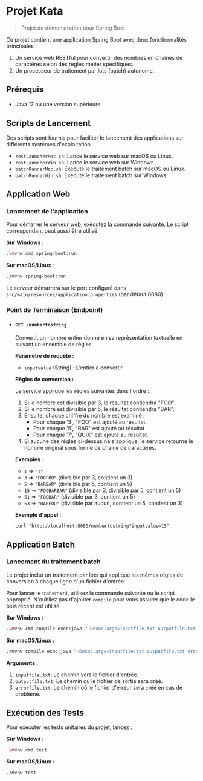 # Projet Kata

> Projet de démonstration pour Spring Boot

Ce projet contient une application Spring Boot avec deux fonctionnalités principales :
1.  Un service web RESTful pour convertir des nombres en chaînes de caractères selon des règles métier spécifiques.
2.  Un processeur de traitement par lots (batch) autonome.

## Prérequis

*   Java 17 ou une version supérieure.

## Scripts de Lancement

Des scripts sont fournis pour faciliter le lancement des applications sur différents systèmes d'exploitation.

*   `restLauncherMac.sh`: Lance le service web sur macOS ou Linux.
*   `restLauncherWin.sh`: Lance le service web sur Windows.
*   `batchRunnerMac.sh`: Exécute le traitement batch sur macOS ou Linux.
*   `batchRunnerWin.sh`: Exécute le traitement batch sur Windows.

## Application Web

### Lancement de l'application

Pour démarrer le serveur web, exécutez la commande suivante. Le script correspondant peut aussi être utilisé.

**Sur Windows :**
```bash
.\mvnw.cmd spring-boot:run
```

**Sur macOS/Linux :**
```bash
./mvnw spring-boot:run
```

Le serveur démarrera sur le port configuré dans `src/main/resources/application.properties` (par défaut 8080).

### Point de Terminaison (Endpoint)

*   #### `GET /numbertostring`

    Convertit un nombre entier donné en sa représentation textuelle en suivant un ensemble de règles.

    **Paramètre de requête :**
    *   `inputvalue` (String) : L'entier à convertir.

    **Règles de conversion :**

    Le service applique les règles suivantes dans l'ordre :
    1.  Si le nombre est divisible par 3, le résultat contiendra "FOO".
    2.  Si le nombre est divisible par 5, le résultat contiendra "BAR".
    3.  Ensuite, chaque chiffre du nombre est examiné :
        *   Pour chaque '3', "FOO" est ajouté au résultat.
        *   Pour chaque '5', "BAR" est ajouté au résultat.
        *   Pour chaque '7', "QUIX" est ajouté au résultat.
    4.  Si aucune des règles ci-dessus ne s'applique, le service retourne le nombre original sous forme de chaîne de caractères.

    **Exemples :**
    *   `1` => `"1"`
    *   `3` => `"FOOFOO"` (divisible par 3, contient un 3)
    *   `5` => `"BARBAR"` (divisible par 5, contient un 5)
    *   `15` => `"FOOBARBAR"` (divisible par 3, divisible par 5, contient un 5)
    *   `51` => `"FOOBAR"` (divisible par 3, contient un 5)
    *   `53` => `"BARFOO"` (divisible par aucun, contient un 5, contient un 3)

    **Exemple d'appel :**
    ```
    curl "http://localhost:8080/numbertostring?inputvalue=15"
    ```

## Application Batch

### Lancement du traitement batch

Le projet inclut un traitement par lots qui applique les mêmes règles de conversion à chaque ligne d'un fichier d'entrée.

Pour lancer le traitement, utilisez la commande suivante ou le script approprié. N'oubliez pas d'ajouter `compile` pour vous assurer que le code le plus récent est utilisé.

**Sur Windows :**
```bash
.\mvnw.cmd compile exec:java "-Dexec.args=inputfile.txt outputfile.txt errorfile.txt"
```

**Sur macOS/Linux :**
```bash
./mvnw compile exec:java "-Dexec.args=inputfile.txt outputfile.txt errorfile.txt"
```

**Arguments :**

1.  `inputfile.txt`: Le chemin vers le fichier d'entrée.
2.  `outputfile.txt`: Le chemin où le fichier de sortie sera créé.
3.  `errorfile.txt`: Le chemin où le fichier d'erreur sera créé en cas de problème.

## Exécution des Tests

Pour exécuter les tests unitaires du projet, lancez :

**Sur Windows :**
```bash
.\mvnw.cmd test
```

**Sur macOS/Linux :**
```bash
./mvnw test
```
